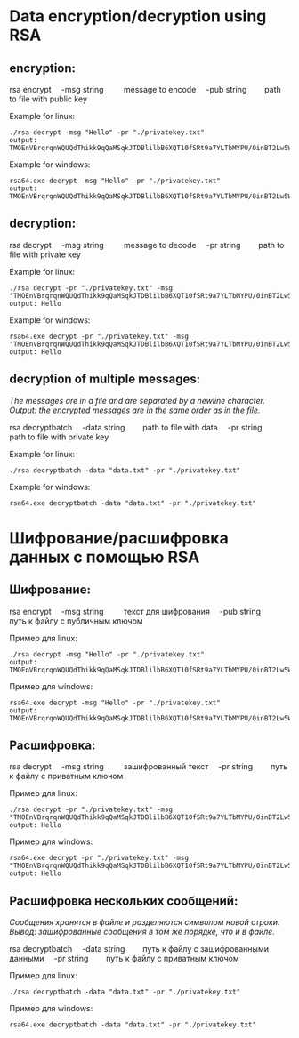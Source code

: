 
# Data encryption/decryption using RSA

## encryption:
rsa encrypt
&ensp;&ensp;-msg string
&ensp;&ensp;&ensp;&ensp; message to encode
&ensp;&ensp;-pub string
&ensp;&ensp;&ensp;&ensp;path to file with public key

Example for linux:
```
./rsa decrypt -msg "Hello" -pr "./privatekey.txt"
output: TMOEnVBrqrqnWQUQdThikk9qQaMSqkJTDBlilbB6XQT10fSRt9a7YLTbMYPU/0inBT2Lw5WhHiClKoIWbQNkUE5DOkcqUnTwEaEsW5cQ83OACF/SbVZq5Wn4xqd8bryiup/IoyjylQgKMEpflUbR9lCOtqurkiKBNFPxiPZhWH9U+oVc3/osqfmHDRPfbERh7hkkBI1sL+LOMdcGN3T6+5UIvzrGJ3T3lMQ2Ti5S8OZTsFhrdqsFFSdVNab8eB+LrwOIFuSjpl05RayNo5GTakqiYylYyxCh4PobVUHl7tApCaKydvnV0Mt9wxMZv92ewrbCgnpZmu66y9WtykXcRQ==
```
Example for windows:
```
rsa64.exe decrypt -msg "Hello" -pr "./privatekey.txt"
output: TMOEnVBrqrqnWQUQdThikk9qQaMSqkJTDBlilbB6XQT10fSRt9a7YLTbMYPU/0inBT2Lw5WhHiClKoIWbQNkUE5DOkcqUnTwEaEsW5cQ83OACF/SbVZq5Wn4xqd8bryiup/IoyjylQgKMEpflUbR9lCOtqurkiKBNFPxiPZhWH9U+oVc3/osqfmHDRPfbERh7hkkBI1sL+LOMdcGN3T6+5UIvzrGJ3T3lMQ2Ti5S8OZTsFhrdqsFFSdVNab8eB+LrwOIFuSjpl05RayNo5GTakqiYylYyxCh4PobVUHl7tApCaKydvnV0Mt9wxMZv92ewrbCgnpZmu66y9WtykXcRQ==
```
## decryption:
rsa decrypt
&ensp;&ensp;-msg string
&ensp;&ensp;&ensp;&ensp; message to decode
&ensp;&ensp;-pr string
&ensp;&ensp;&ensp;&ensp;path to file with private key

Example for linux:
```
./rsa decrypt -pr "./privatekey.txt" -msg "TMOEnVBrqrqnWQUQdThikk9qQaMSqkJTDBlilbB6XQT10fSRt9a7YLTbMYPU/0inBT2Lw5WhHiClKoIWbQNkUE5DOkcqUnTwEaEsW5cQ83OACF/SbVZq5Wn4xqd8bryiup/IoyjylQgKMEpflUbR9lCOtqurkiKBNFPxiPZhWH9U+oVc3/osqfmHDRPfbERh7hkkBI1sL+LOMdcGN3T6+5UIvzrGJ3T3lMQ2Ti5S8OZTsFhrdqsFFSdVNab8eB+LrwOIFuSjpl05RayNo5GTakqiYylYyxCh4PobVUHl7tApCaKydvnV0Mt9wxMZv92ewrbCgnpZmu66y9WtykXcRQ=="
output: Hello
```
Example for windows:
```
rsa64.exe decrypt -pr "./privatekey.txt" -msg "TMOEnVBrqrqnWQUQdThikk9qQaMSqkJTDBlilbB6XQT10fSRt9a7YLTbMYPU/0inBT2Lw5WhHiClKoIWbQNkUE5DOkcqUnTwEaEsW5cQ83OACF/SbVZq5Wn4xqd8bryiup/IoyjylQgKMEpflUbR9lCOtqurkiKBNFPxiPZhWH9U+oVc3/osqfmHDRPfbERh7hkkBI1sL+LOMdcGN3T6+5UIvzrGJ3T3lMQ2Ti5S8OZTsFhrdqsFFSdVNab8eB+LrwOIFuSjpl05RayNo5GTakqiYylYyxCh4PobVUHl7tApCaKydvnV0Mt9wxMZv92ewrbCgnpZmu66y9WtykXcRQ=="
output: Hello
```
## decryption of multiple messages:
*The messages are in a file and are separated by a newline character.*
*Output: the encrypted  messages are in  the  same  order  as  in the file.*

rsa decryptbatch
&ensp;&ensp;-data string
&ensp;&ensp;&ensp;&ensp;path to file with data
&ensp;&ensp;-pr string
&ensp;&ensp;&ensp;&ensp;path to file with private key

Example for linux:
```
./rsa decryptbatch -data "data.txt" -pr "./privatekey.txt"
```
Example for windows:
```
rsa64.exe decryptbatch -data "data.txt" -pr "./privatekey.txt"
```

# Шифрование/расшифровка данных с помощью RSA

## Шифрование:
rsa encrypt
&ensp;&ensp;-msg string
&ensp;&ensp;&ensp;&ensp; текст для шифрования
&ensp;&ensp;-pub string
&ensp;&ensp;&ensp;&ensp; путь к файлу с публичным ключом

Пример для linux:
```
./rsa decrypt -msg "Hello" -pr "./privatekey.txt"
output: TMOEnVBrqrqnWQUQdThikk9qQaMSqkJTDBlilbB6XQT10fSRt9a7YLTbMYPU/0inBT2Lw5WhHiClKoIWbQNkUE5DOkcqUnTwEaEsW5cQ83OACF/SbVZq5Wn4xqd8bryiup/IoyjylQgKMEpflUbR9lCOtqurkiKBNFPxiPZhWH9U+oVc3/osqfmHDRPfbERh7hkkBI1sL+LOMdcGN3T6+5UIvzrGJ3T3lMQ2Ti5S8OZTsFhrdqsFFSdVNab8eB+LrwOIFuSjpl05RayNo5GTakqiYylYyxCh4PobVUHl7tApCaKydvnV0Mt9wxMZv92ewrbCgnpZmu66y9WtykXcRQ==
```
Пример для windows:
```
rsa64.exe decrypt -msg "Hello" -pr "./privatekey.txt"
output: TMOEnVBrqrqnWQUQdThikk9qQaMSqkJTDBlilbB6XQT10fSRt9a7YLTbMYPU/0inBT2Lw5WhHiClKoIWbQNkUE5DOkcqUnTwEaEsW5cQ83OACF/SbVZq5Wn4xqd8bryiup/IoyjylQgKMEpflUbR9lCOtqurkiKBNFPxiPZhWH9U+oVc3/osqfmHDRPfbERh7hkkBI1sL+LOMdcGN3T6+5UIvzrGJ3T3lMQ2Ti5S8OZTsFhrdqsFFSdVNab8eB+LrwOIFuSjpl05RayNo5GTakqiYylYyxCh4PobVUHl7tApCaKydvnV0Mt9wxMZv92ewrbCgnpZmu66y9WtykXcRQ==
```
## Расшифровка:
rsa decrypt
&ensp;&ensp;-msg string
&ensp;&ensp;&ensp;&ensp; зашифрованный текст
&ensp;&ensp;-pr string
&ensp;&ensp;&ensp;&ensp;путь к файлу с приватным ключом

Пример для linux:
```
./rsa decrypt -pr "./privatekey.txt" -msg "TMOEnVBrqrqnWQUQdThikk9qQaMSqkJTDBlilbB6XQT10fSRt9a7YLTbMYPU/0inBT2Lw5WhHiClKoIWbQNkUE5DOkcqUnTwEaEsW5cQ83OACF/SbVZq5Wn4xqd8bryiup/IoyjylQgKMEpflUbR9lCOtqurkiKBNFPxiPZhWH9U+oVc3/osqfmHDRPfbERh7hkkBI1sL+LOMdcGN3T6+5UIvzrGJ3T3lMQ2Ti5S8OZTsFhrdqsFFSdVNab8eB+LrwOIFuSjpl05RayNo5GTakqiYylYyxCh4PobVUHl7tApCaKydvnV0Mt9wxMZv92ewrbCgnpZmu66y9WtykXcRQ=="
output: Hello
```
Пример для windows:
```
rsa64.exe decrypt -pr "./privatekey.txt" -msg "TMOEnVBrqrqnWQUQdThikk9qQaMSqkJTDBlilbB6XQT10fSRt9a7YLTbMYPU/0inBT2Lw5WhHiClKoIWbQNkUE5DOkcqUnTwEaEsW5cQ83OACF/SbVZq5Wn4xqd8bryiup/IoyjylQgKMEpflUbR9lCOtqurkiKBNFPxiPZhWH9U+oVc3/osqfmHDRPfbERh7hkkBI1sL+LOMdcGN3T6+5UIvzrGJ3T3lMQ2Ti5S8OZTsFhrdqsFFSdVNab8eB+LrwOIFuSjpl05RayNo5GTakqiYylYyxCh4PobVUHl7tApCaKydvnV0Mt9wxMZv92ewrbCgnpZmu66y9WtykXcRQ=="
output: Hello
```
## Расшифровка нескольких сообщений:
*Сообщения  хранятся  в  файле  и  разделяются  символом новой строки.*
*Вывод: зашифрованные сообщения в том же порядке, что и в файле.*

rsa decryptbatch
&ensp;&ensp;-data string
&ensp;&ensp;&ensp;&ensp;путь к файлу с зашифрованными данными
&ensp;&ensp;-pr string
&ensp;&ensp;&ensp;&ensp;путь к файлу с приватным ключом

Пример для linux:
```
./rsa decryptbatch -data "data.txt" -pr "./privatekey.txt"
```
Пример для windows:
```
rsa64.exe decryptbatch -data "data.txt" -pr "./privatekey.txt"
```







